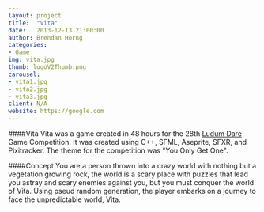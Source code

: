 ```yaml
---
layout: project
title:  "Vita"
date:   2013-12-13 21:00:00
author: Brendan Horng
categories:
- Game
img: vita.jpg
thumb: logoV2Thumb.png
carousel:
- vita1.jpg
- vita2.jpg
- vita3.jpg
client: N/A
website: https://google.com
---
```

####Vita
Vita was a game created in 48 hours for the 28th [Ludum Dare](ludumdare.com/compo/) Game Competition. It was created using C++, SFML, Aseprite, SFXR, and Pixitracker. The theme for the competition was "You Only Get One".

####Concept
You are a person thrown into a crazy world with nothing but a vegetation growing rock, the world is a scary place with puzzles that lead you astray and scary enemies against you, but you must conquer the world of Vita. Using pseud random generation, the player embarks on a journey to face the unpredictable world, Vita.
